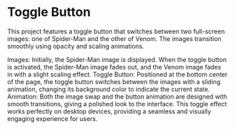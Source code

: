 # Toggle Button 

This project features a toggle button that switches between two full-screen images: one of Spider-Man and the other of Venom. The images transition smoothly using opacity and scaling animations.

Images: Initially, the Spider-Man image is displayed. When the toggle button is activated, the Spider-Man image fades out, and the Venom image fades in with a slight scaling effect.
Toggle Button: Positioned at the bottom center of the page, the toggle button switches between the images with a sliding animation, changing its background color to indicate the current state.
Animation: Both the image swap and the button animation are designed with smooth transitions, giving a polished look to the interface.
This toggle effect works perfectly on desktop devices, providing a seamless and visually engaging experience for users. 
